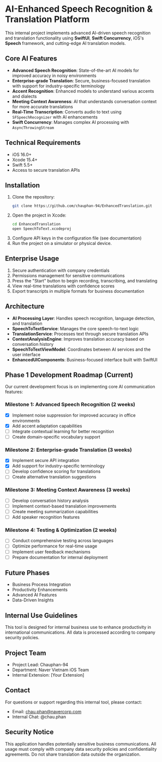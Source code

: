 # AI-Enhanced Speech Recognition & Translation Platform

This internal project implements advanced AI-driven speech recognition and translation functionality using **SwiftUI**, **Swift Concurrency**, iOS's **Speech** framework, and cutting-edge AI translation models.

## Core AI Features

- **Advanced Speech Recognition**: State-of-the-art AI models for improved accuracy in noisy environments
- **Enterprise-grade Translation**: Secure, business-focused translation with support for industry-specific terminology
- **Accent Recognition**: Enhanced models to understand various accents and dialects
- **Meeting Context Awareness**: AI that understands conversation context for more accurate translations
- **Real-Time Transcription**: Converts audio to text using `SFSpeechRecognizer` with AI enhancements
- **Swift Concurrency**: Manages complex AI processing with `AsyncThrowingStream`

## Technical Requirements

- iOS 16.0+
- Xcode 15.4+
- Swift 5.5+
- Access to secure translation APIs

## Installation

1. Clone the repository:
   ```bash
   git clone https://github.com/chauphan-94/EnhancedTranslation.git
   ```
2. Open the project in Xcode:
   ```bash
   cd EnhancedTranslation
   open SpeechToText.xcodeproj
   ```
3. Configure API keys in the configuration file (see documentation)
4. Run the project on a simulator or physical device.

## Enterprise Usage

1. Secure authentication with company credentials
2. Permissions management for sensitive communications
3. Press the "Start" button to begin recording, transcribing, and translating
4. View real-time translations with confidence scores
5. Export transcripts in multiple formats for business documentation

## Architecture

- **AI Processing Layer**: Handles speech recognition, language detection, and translation
- **SpeechToTextService**: Manages the core speech-to-text logic
- **TranslationService**: Processes text through secure translation APIs
- **ContextAnalysisEngine**: Improves translation accuracy based on conversation history
- **SpeechToTextViewModel**: Coordinates between AI services and the user interface
- **EnhancedUIComponents**: Business-focused interface built with SwiftUI

## Phase 1 Development Roadmap (Current)

Our current development focus is on implementing core AI communication features:

### Milestone 1: Advanced Speech Recognition (2 weeks)
- [x] Implement noise suppression for improved accuracy in office environments
- [x] Add accent adaptation capabilities
- [ ] Integrate contextual learning for better recognition
- [ ] Create domain-specific vocabulary support

### Milestone 2: Enterprise-grade Translation (3 weeks)
- [x] Implement secure API integration
- [x] Add support for industry-specific terminology
- [ ] Develop confidence scoring for translations
- [ ] Create alternative translation suggestions

### Milestone 3: Meeting Context Awareness (3 weeks)
- [ ] Develop conversation history analysis
- [ ] Implement context-based translation improvements
- [ ] Create meeting summarization capabilities
- [ ] Add speaker recognition features

### Milestone 4: Testing & Optimization (2 weeks)
- [ ] Conduct comprehensive testing across languages
- [ ] Optimize performance for real-time usage
- [ ] Implement user feedback mechanisms
- [ ] Prepare documentation for internal deployment

## Future Phases
- Business Process Integration
- Productivity Enhancements
- Advanced AI Features
- Data-Driven Insights

## Internal Use Guidelines

This tool is designed for internal business use to enhance productivity in international communications. All data is processed according to company security policies.

## Project Team

- Project Lead: Chauphan-94
- Department: Naver Vietnam iOS Team
- Internal Extension: [Your Extension]

## Contact

For questions or support regarding this internal tool, please contact:

- Email: chau.phan@navercorp.com
- Internal Chat: @chau.phan

## Security Notice

This application handles potentially sensitive business communications. All usage must comply with company data security policies and confidentiality agreements. Do not share translation data outside the organization.
